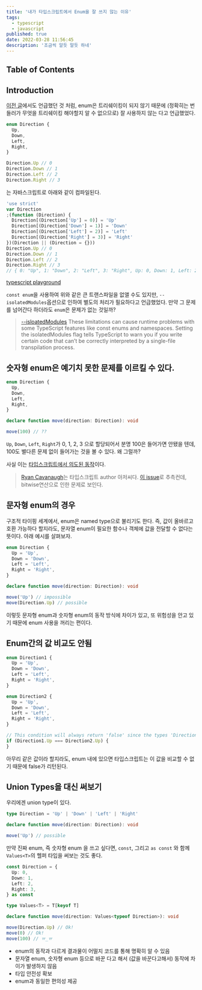 ```yaml
---
title: '내가 타입스크립트에서 Enum을 잘 쓰지 않는 이유'
tags:
  - typescript
  - javascript
published: true
date: 2022-03-28 11:56:45
description: '조금씩 알듯 말듯 하네'
---
```


## Table of Contents

## Introduction

[이전 글](/2020/09/typescript-enum-not-treeshaked)에서도 언급했던 것 처럼, enum은 트리쉐이킹이 되지 않기 때문에 (정확히는 번들러가 무엇을 트리쉐이킹 해야할지 알 수 없으므로) 잘 사용하지 않는 다고 언급했었다.

```typescript
enum Direction {
  Up,
  Down,
  Left,
  Right,
}

Direction.Up // 0
Direction.Down // 1
Direction.Left // 2
Direction.Right // 3
```

는 자바스크립트로 아래와 같이 컴파일된다.

```javascript
'use strict'
var Direction
;(function (Direction) {
  Direction[(Direction['Up'] = 0)] = 'Up'
  Direction[(Direction['Down'] = 1)] = 'Down'
  Direction[(Direction['Left'] = 2)] = 'Left'
  Direction[(Direction['Right'] = 3)] = 'Right'
})(Direction || (Direction = {}))
Direction.Up // 0
Direction.Down // 1
Direction.Left // 2
Direction.Right // 3
// { 0: "Up", 1: "Down", 2: "Left", 3: "Right", Up: 0, Down: 1, Left: 2, Right: 3 }
```

[typescript playground](https://www.typescriptlang.org/play?#code/KYOwrgtgBAIglgJ2AYwC5wPYigbwFBRQCqADgDQGwYDuIFhAMsAGar1QBKcA5gBZt4AvnjzwkaTCAB0pKAHo5UAAyjEKdFikwa2BVACMq8RulNW8xQCYj6yVK59UFqAGYgA)

`const enum`을 사용하여 위와 같은 큰 트랜스파일을 없앨 수도 있지만, `--isolatedModules`옵션으로 인하여 별도의 처리가 필요하다고 언급했었다. 만약 그 문제를 넘어간다 하더라도 `enum`은 문제가 없는 것일까?

> [--isloatedModules](https://www.typescriptlang.org/tsconfig#isolatedModules) These limitations can cause runtime problems with some TypeScript features like const enums and namespaces. Setting the isolatedModules flag tells TypeScript to warn you if you write certain code that can’t be correctly interpreted by a single-file transpilation process.

## 숫자형 enum은 예기치 못한 문제를 이르킬 수 있다.

```typescript
enum Direction {
  Up,
  Down,
  Left,
  Right,
}

declare function move(direction: Direction): void

move(100) // ??
```

`Up`, `Down`, `Left`, `Right`가 0, 1, 2, 3 으로 할당되어서 분명 100은 들어가면 안됐을 텐데, 100도 별다른 문제 없이 들어가는 것을 볼 수 있다. 왜 그럴까?

사실 이는 [타입스크립트에서 의도된 동작](https://github.com/microsoft/TypeScript/issues/38294#event-3305063822)이다.

> [Ryan Cavanaugh](https://github.com/RyanCavanaugh)는 타입스크립트 author 아저씨다. [이 issue](https://github.com/microsoft/TypeScript/issues/26362)로 추측컨데, bitwise연산으로 인한 문제로 보인다.

## 문자형 enum의 경우

구조적 타이핑 세계에서, enum은 named type으로 불리기도 한다. 즉, 값이 올바르고 호환 가능하다 할지라도, 문자열 enum이 필요한 함수나 객체에 값을 전달할 수 없다는 뜻이다. 아래 예시를 살펴보자.

```typescript
enum Direction {
  Up = 'Up',
  Down = 'Down',
  Left = 'Left',
  Right = 'Right',
}

declare function move(direction: Direction): void

move('Up') // impossible
move(Direction.Up) // possible
```

이렇듯 문자형 enum과 숫자형 enum의 동작 방식에 차이가 있고, 또 위험성을 안고 있기 때문에 enum 사용을 꺼리는 편이다.

## Enum간의 값 비교도 안됨

```typescript
enum Direction1 {
  Up = 'Up',
  Down = 'Down',
  Left = 'Left',
  Right = 'Right',
}

enum Direction2 {
  Up = 'Up',
  Down = 'Down',
  Left = 'Left',
  Right = 'Right',
}

// This condition will always return 'false' since the types 'Direction1.Up' and 'Direction2.Up' have no overlap.
if (Direction1.Up === Direction2.Up) {
}
```

아무리 같은 값이라 할지라도, enum 내에 있으면 타입스크립트는 이 값을 비교할 수 없기 때문에 false가 리턴된다.

## Union Types을 대신 써보기

우리에겐 union type이 있다.

```typescript
type Direction = 'Up' | 'Down' | 'Left' | 'Right'

declare function move(direction: Direction): void

move('Up') // possible
```

만약 진짜 enum, 즉 숫자형 enum 을 쓰고 싶다면, `const`, 그리고 `as const` 와 함께 `Values<T>`의 헬퍼 타입을 써보는 것도 좋다.

```typescript
const Direction = {
  Up: 0,
  Down: 1,
  Left: 2,
  Right: 3,
} as const

type Values<T> = T[keyof T]

declare function move(direction: Values<typeof Direction>): void

move(Direction.Up) // Ok!
move(0) // Ok!
move(100) // ㅠ_ㅠ
```

- enum의 동작과 다르게 결과물이 어떨지 코드를 통해 명확히 알 수 있음
- 문자열 enum, 숫자형 enum 등으로 바꾼 다고 해서 (값을 바꾼다고해서) 동작에 차이가 발생하지 않음
- 타입 안전성 확보
- enum과 동일한 편의성 제공

